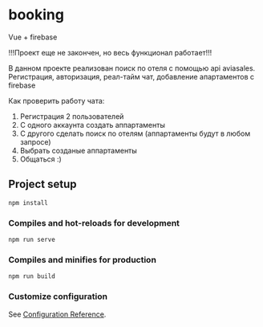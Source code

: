 # booking

Vue + firebase 

!!!Проект еще не закончен, но весь функционал работает!!!

В данном проекте реализован поиск по отеля с помощью api aviasales. Регистрация, авторизация, реал-тайм чат, добавление апартаментов с firebase

Как проверить работу чата:
1) Регистрация 2 пользователей
2) С одного аккаунта создать аппартаменты
3) С другого сделать поиск по отелям (аппартаменты будут в любом запросе)
4) Выбрать созданые аппартаменты
5) Общаться :)

## Project setup
```
npm install
```

### Compiles and hot-reloads for development
```
npm run serve
```

### Compiles and minifies for production
```
npm run build
```

### Customize configuration
See [Configuration Reference](https://cli.vuejs.org/config/).
